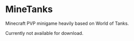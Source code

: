 MineTanks
===================

Minecraft PVP minigame heavily based on World of Tanks.

Currently not available for download.
